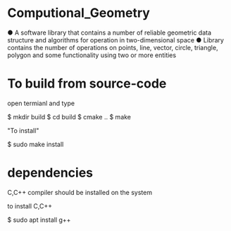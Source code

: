 # Computional_Geometry
● A software library that contains a number of reliable geometric data structure and algorithms for operation in two-dimensional space
● Library contains the number of operations on points, line, vector, circle, triangle, polygon and some functionality using two or more entities

# To build from source-code
open termianl and type

$ mkdir build
$ cd build
$ cmake ..
$ make

"To install"

$ sudo make install


# dependencies 

C,C++ compiler should be installed on the system

to install C,C++

$ sudo apt install g++
